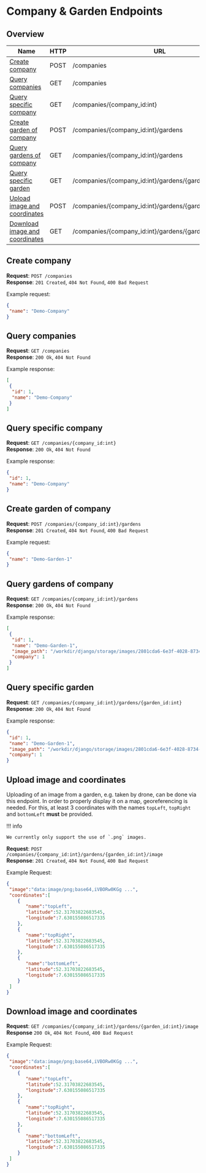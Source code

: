 # Company & Garden Endpoints

## Overview

| Name                                                              | HTTP | URL                                                       |
| ----------------------------------------------------------------- | ---- | --------------------------------------------------------- |
| [Create company](#create-company)                                 | POST | /companies                                                |
| [Query companies](#query-companies)                               | GET  | /companies                                                |
| [Query specific company](#query-specific-company)                 | GET  | /companies/{company_id:int}                               |
| [Create garden of company](#create-garden-of-company)             | POST | /companies/{company_id:int}/gardens                       |
| [Query gardens of company](#query-gardens-of-company)             | GET  | /companies/{company_id:int}/gardens                       |
| [Query specific garden](#query-specific-garden)                   | GET  | /companies/{company_id:int}/gardens/{garden_id:int}       |
| [Upload image and coordinates](#upload-image-and-coordinates)     | POST | /companies/{company_id:int}/gardens/{garden_id:int}/image |
| [Download image and coordinates](#download-image-and-coordinates) | GET  | /companies/{company_id:int}/gardens/{garden_id:int}/image |

## Create company

**Request**:  `POST /companies`  
**Response**: `201 Created`, `404 Not Found`, `400 Bad Request`

Example request:

```json
{
 "name": "Demo-Company"
}
```

## Query companies

**Request**:  `GET /companies`  
**Response**: `200 Ok`, `404 Not Found`

Example response:

```json
[
 {
  "id": 1,
  "name": "Demo-Company"
 }
]
```

## Query specific company

**Request**:  `GET /companies/{company_id:int}`  
**Response**: `200 Ok`, `404 Not Found`

Example response:

```json
{
 "id": 1,
 "name": "Demo-Company"
}
```

## Create garden of company

**Request**:  `POST /companies/{company_id:int}/gardens`  
**Response**: `201 Created`, `404 Not Found`, `400 Bad Request`

Example request:

```json
{
 "name": "Demo-Garden-1"
}
```

## Query gardens of company

**Request**:  `GET /companies/{company_id:int}/gardens`  
**Response**: `200 Ok`, `404 Not Found`

Example response:

```json
[
 {
  "id": 1,
  "name": "Demo-Garden-1",
  "image_path": "/workdir/django/storage/images/2801cda6-6e3f-4028-8734-87f1f7eff067.png",
  "company": 1
 }
]
```

## Query specific garden

**Request**:  `GET /companies/{company_id:int}/gardens/{garden_id:int}`  
**Response**: `200 Ok`, `404 Not Found`

Example response:

```json
{
 "id": 1,
 "name": "Demo-Garden-1",
 "image_path": "/workdir/django/storage/images/2801cda6-6e3f-4028-8734-87f1f7eff067.png",
 "company": 1
}
```

## Upload image and coordinates

Uploading of an image from a garden, e.g. taken by drone, can be done via this
endpoint. In order to properly display it on a map, georeferencing is needed.
For this, at least 3 coordinates with the names `topLeft`, `topRight` and `bottomLeft` **must** be provided.

!!! info

    We currently only support the use of `.png` images.

**Request**:  `POST /companies/{company_id:int}/gardens/{garden_id:int}/image`  
**Response**: `201 Created`, `404 Not Found`, `400 Bad Request`

Example Request:

```json
{
 "image":"data:image/png;base64,iVBORw0KGg ...",
 "coordinates":[
    {
       "name":"topLeft",
       "latitude":52.31703822683545,
       "longitude":7.630155086517335
    },
    {
       "name":"topRight",
       "latitude":52.31703822683545,
       "longitude":7.630155086517335
    },
    {
       "name":"bottomLeft",
       "latitude":52.31703822683545,
       "longitude":7.630155086517335
    }
 ]
}
```

## Download image and coordinates

**Request**: `GET /companies/{company_id:int}/gardens/{garden_id:int}/image`  
**Response** `200 Ok`, `404 Not Found`, `400 Bad Request`

Example Request:

```json
{
 "image":"data:image/png;base64,iVBORw0KGg ...",
 "coordinates":[
    {
       "name":"topLeft",
       "latitude":52.31703822683545,
       "longitude":7.630155086517335
    },
    {
       "name":"topRight",
       "latitude":52.31703822683545,
       "longitude":7.630155086517335
    },
    {
       "name":"bottomLeft",
       "latitude":52.31703822683545,
       "longitude":7.630155086517335
    }
 ]
}
```
